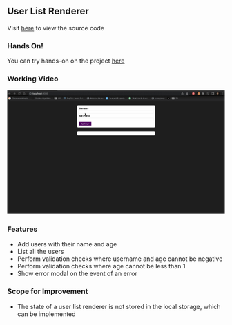 ## User List Renderer

Visit [here](/src) to view the source code

### Hands On!

You can try hands-on on the project [here](https://user-list-react.herokuapp.com/)

### Working Video

![Expense-Tracker List Gif](resources/user-list-renderer-react.gif)

### Features

- Add users with their name and age
- List all the users
- Perform validation checks where username and age cannot be negative
- Perform validation checks where age cannot be less than 1
- Show error modal on the event of an error

### Scope for Improvement

- The state of a user list renderer is not stored in the local storage, which can be implemented
